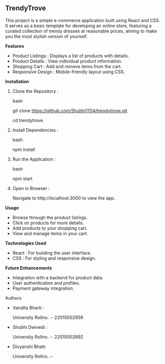  ## TrendyTrove

This project is a simple e-commerce application built using React and CSS. It serves as a basic template for developing an online store, featuring a curated collection of trendy dresses at reasonable prices, aiming to make you the most stylish version of yourself.


**Features**

- Product Listings : Displays a list of products with details.
- Product Details : View individual product information.
- Shopping Cart : Add and remove items from the cart.
- Responsive Design : Mobile-friendly layout using CSS.

**Installation**

1. Clone the Repository :

   bash
   
   git clone https://github.com/Shubhi1704/trendytrove.git
   
   cd trendytrove
   

3. Install Dependencies :

   bash
   
   npm install
   

5. Run the Application :

   bash
   
   npm start
   

7. Open in Browser :
   
   Navigate to http://localhost:3000 to view the app.

**Usage**

- Browse through the product listings.
- Click on products for more details.
- Add products to your shopping cart.
- View and manage items in your cart.

**Technologies Used**

- React : For building the user interface.
- CSS : For styling and responsive design.

**Future Enhancements**

- Integration with a backend for product data.
- User authentication and profiles.
- Payment gateway integration.

Authors

- Vandita Bharti :
  
    University Rollno. :- 22015002959
- Shubhi Dwivedi :
  
    University Rollno. :- 22015002892
- Divyanshi Bhatt:

    University Rollno. :- 
